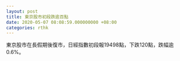 ```yaml
---
layout: post
title: 東京股市初段跌逾百點
date: 2020-05-07 08:08:59.000000000 +08:00
categories: rthk
---
```


東京股市在長假期後復市，日經指數初段報19498點，下跌120點，跌幅逾0.6%。
